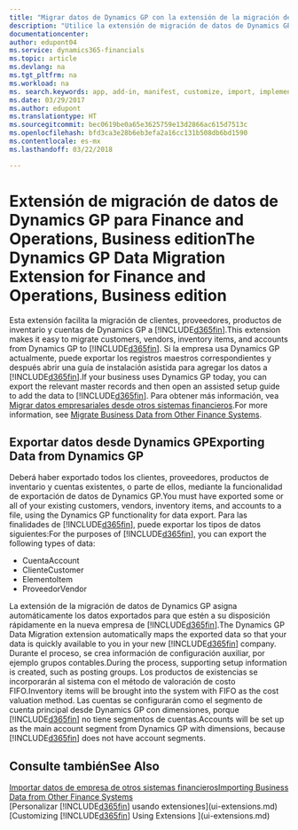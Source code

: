 ```yaml
---
title: "Migrar datos de Dynamics GP con la extensión de la migración de datos | Documentos de Microsoft"
description: "Utilice la extensión de migración de datos de Dynamics GP para migrar clientes, proveedores, productos de inventario y cuentas desde Dynamics GP a Finance and Operations, Business edition."
documentationcenter: 
author: edupont04
ms.service: dynamics365-financials
ms.topic: article
ms.devlang: na
ms.tgt_pltfrm: na
ms.workload: na
ms. search.keywords: app, add-in, manifest, customize, import, implement
ms.date: 03/29/2017
ms.author: edupont
ms.translationtype: HT
ms.sourcegitcommit: bec0619be0a65e3625759e13d2866ac615d7513c
ms.openlocfilehash: bfd3ca3e28b6eb3efa2a16cc131b508db6bd1590
ms.contentlocale: es-mx
ms.lasthandoff: 03/22/2018

---
```

# <a name="the-dynamics-gp-data-migration-extension-for-finance-and-operations-business-edition"></a><span data-ttu-id="375c6-103">Extensión de migración de datos de Dynamics GP para Finance and Operations, Business edition</span><span class="sxs-lookup"><span data-stu-id="375c6-103">The Dynamics GP Data Migration Extension for Finance and Operations, Business edition</span></span> 
<span data-ttu-id="375c6-104">Esta extensión facilita la migración de clientes, proveedores, productos de inventario y cuentas de Dynamics GP a [!INCLUDE[d365fin](includes/d365fin_md.md)].</span><span class="sxs-lookup"><span data-stu-id="375c6-104">This extension makes it easy to migrate customers, vendors, inventory items, and accounts from Dynamics GP to [!INCLUDE[d365fin](includes/d365fin_md.md)].</span></span> <span data-ttu-id="375c6-105">Si la empresa usa Dynamics GP actualmente, puede exportar los registros maestros correspondientes y después abrir una guía de instalación asistida para agregar los datos a [!INCLUDE[d365fin](includes/d365fin_md.md)].</span><span class="sxs-lookup"><span data-stu-id="375c6-105">If your business uses Dynamics GP today, you can export the relevant master records and then open an assisted setup guide to add the data to [!INCLUDE[d365fin](includes/d365fin_md.md)].</span></span> <span data-ttu-id="375c6-106">Para obtener más información, vea [Migrar datos empresariales desde otros sistemas financieros](upload-data.md).</span><span class="sxs-lookup"><span data-stu-id="375c6-106">For more information, see [Migrate Business Data from Other Finance Systems](upload-data.md).</span></span>

## <a name="exporting-data-from-dynamics-gp"></a><span data-ttu-id="375c6-107">Exportar datos desde Dynamics GP</span><span class="sxs-lookup"><span data-stu-id="375c6-107">Exporting Data from Dynamics GP</span></span>
<span data-ttu-id="375c6-108">Deberá haber exportado todos los clientes, proveedores, productos de inventario y cuentas existentes, o parte de ellos, mediante la funcionalidad de exportación de datos de Dynamics GP.</span><span class="sxs-lookup"><span data-stu-id="375c6-108">You must have exported some or all of your existing customers, vendors, inventory items, and accounts to a file, using the Dynamics GP functionality for data export.</span></span> <span data-ttu-id="375c6-109">Para las finalidades de [!INCLUDE[d365fin](includes/d365fin_md.md)], puede exportar los tipos de datos siguientes:</span><span class="sxs-lookup"><span data-stu-id="375c6-109">For the purposes of [!INCLUDE[d365fin](includes/d365fin_md.md)], you can export the following types of data:</span></span>

* <span data-ttu-id="375c6-110">Cuenta</span><span class="sxs-lookup"><span data-stu-id="375c6-110">Account</span></span>  
* <span data-ttu-id="375c6-111">Cliente</span><span class="sxs-lookup"><span data-stu-id="375c6-111">Customer</span></span>  
* <span data-ttu-id="375c6-112">Elemento</span><span class="sxs-lookup"><span data-stu-id="375c6-112">Item</span></span>  
* <span data-ttu-id="375c6-113">Proveedor</span><span class="sxs-lookup"><span data-stu-id="375c6-113">Vendor</span></span>  

<span data-ttu-id="375c6-114">La extensión de la migración de datos de Dynamics GP asigna automáticamente los datos exportados para que estén a su disposición rápidamente en la nueva empresa de [!INCLUDE[d365fin](includes/d365fin_md.md)].</span><span class="sxs-lookup"><span data-stu-id="375c6-114">The Dynamics GP Data Migration extension automatically maps the exported data so that your data is quickly available to you in your new [!INCLUDE[d365fin](includes/d365fin_md.md)] company.</span></span> <span data-ttu-id="375c6-115">Durante el proceso, se crea información de configuración auxiliar, por ejemplo grupos contables.</span><span class="sxs-lookup"><span data-stu-id="375c6-115">During the process, supporting setup information is created, such as posting groups.</span></span> <span data-ttu-id="375c6-116">Los productos de existencias se incorporarán al sistema con el método de valoración de costo FIFO.</span><span class="sxs-lookup"><span data-stu-id="375c6-116">Inventory items will be brought into the system with FIFO as the cost valuation method.</span></span> <span data-ttu-id="375c6-117">Las cuentas se configurarán como el segmento de cuenta principal desde Dynamics GP con dimensiones, porque [!INCLUDE[d365fin](includes/d365fin_long_md.md)] no tiene segmentos de cuentas.</span><span class="sxs-lookup"><span data-stu-id="375c6-117">Accounts will be set up as the main account segment from Dynamics GP with dimensions, because [!INCLUDE[d365fin](includes/d365fin_long_md.md)] does not have account segments.</span></span>

## <a name="see-also"></a><span data-ttu-id="375c6-118">Consulte también</span><span class="sxs-lookup"><span data-stu-id="375c6-118">See Also</span></span>
[<span data-ttu-id="375c6-119">Importar datos de empresa de otros sistemas financieros</span><span class="sxs-lookup"><span data-stu-id="375c6-119">Importing Business Data from Other Finance Systems</span></span>](upload-data.md)  
<span data-ttu-id="375c6-120">[Personalizar [!INCLUDE[d365fin](includes/d365fin_md.md)] usando extensiones](ui-extensions.md)</span><span class="sxs-lookup"><span data-stu-id="375c6-120">[Customizing [!INCLUDE[d365fin](includes/d365fin_md.md)] Using Extensions ](ui-extensions.md)</span></span>  

